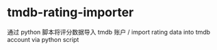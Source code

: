 # tmdb-rating-importer
通过 python 脚本将评分数据导入 tmdb 账户 / import rating data into tmdb account via python script
